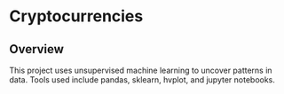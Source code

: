 # Cryptocurrencies

## Overview
This project uses unsupervised machine learning to uncover patterns in data. Tools used include pandas, sklearn, hvplot, and jupyter notebooks.